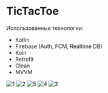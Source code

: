 # TicTacToe
Использованные технологии:
* Kotlin
* Firebase (Auth, FCM, Realtime DB)
* Koin
* Retrofit
* Clean
* MVVM

![1](https://github.com/batya3000/TicTacToe/assets/73420343/11710344-1f5f-486b-803f-5df378b7f731)
![2](https://github.com/batya3000/TicTacToe/assets/73420343/33b7b211-538c-4158-80e8-b1e8e4b11449)
![5](https://github.com/batya3000/TicTacToe/assets/73420343/947fcc23-2d73-4035-94b5-cdf3ca7532b4)
![4](https://github.com/batya3000/TicTacToe/assets/73420343/fd22b828-2de2-4861-91b4-0e59f6e697e2)
![3](https://github.com/batya3000/TicTacToe/assets/73420343/07e48fbe-ee16-4aad-a86f-99e389981dd3)
